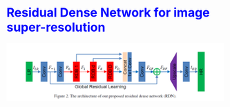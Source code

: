 <!DOCTYPE html>
<html>
  <head>
  </head>
<body>
  <h1 style='color:blue'> Residual Dense Network for image super-resolution </h1>
  <img src='Cattura.png' alt='RDN'>
</body>
</html>
